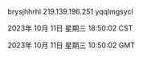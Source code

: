 brysjhhrhl 219.139.196.251 yqqlmgsycl

2023年 10月 11日 星期三 18:50:02 CST

2023年 10月 11日 星期三 10:50:02 GMT
